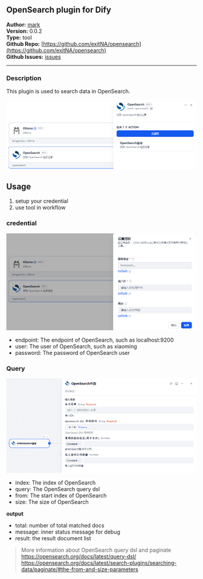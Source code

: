 ## OpenSearch plugin for Dify


**Author:** [mark](https://github.com/exitNA)  
**Version:** 0.0.2  
**Type:** tool  
**Github Repo:** [https://github.com/exitNA/opensearch](https://github.com/exitNA/opensearch)  
**Github Issues:** [issues](https://github.com/exitNA/opensearch/issues)  


---

### Description
This plugin is used to search data in OpenSearch.

![opensearch_plugin](_assets/home.png)

## Usage
1. setup your credential
2. use tool in workflow

### credential
![credential](_assets/credential.png)

- endpoint: The endpoint of OpenSearch, such as localhost:9200
- user: The user of OpenSearch, such as xiaoming
- password: The password of OpenSearch user

### Query
![query](_assets/query.png)

- index: The index of OpenSearch
- query: The OpenSearch query dsl
- from: The start index of OpenSearch
- size: The size of OpenSearch

**output**
- total: number of total matched docs
- message: inner status message for debug
- result: the result document list

> More information about OpenSearch query dsl and paginate
> https://opensearch.org/docs/latest/query-dsl/
> https://opensearch.org/docs/latest/search-plugins/searching-data/paginate/#the-from-and-size-parameters
